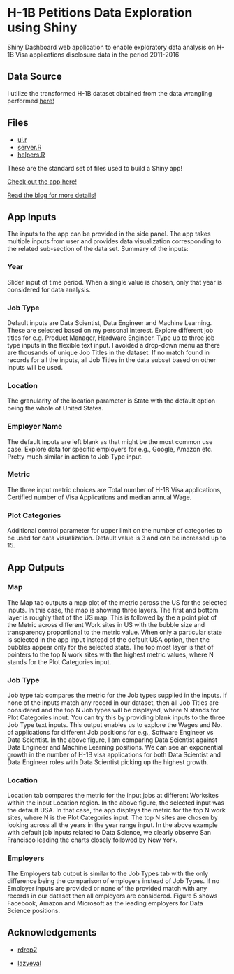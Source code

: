 # H-1B Petitions Data Exploration using Shiny

Shiny Dashboard web application to enable exploratory data analysis on H-1B Visa applications disclosure data in the period 2011-2016 

## Data Source

I utilize the transformed H-1B dataset obtained from the data wrangling performed [here!](https://github.com/sharan-naribole/H1B_visa_eda)

## Files

- [ui.r](https://github.com/sharan-naribole/H1b_visa_shiny/blob/master/ui.R)
- [server.R](https://github.com/sharan-naribole/H1b_visa_shiny/blob/master/server.R)
- [helpers.R](https://github.com/sharan-naribole/H1b_visa_shiny/blob/master/helpers.R)

These are the standard set of files used to build a Shiny app!

[Check out the app here!](https://sharan-naribole.shinyapps.io/h_1b/)

[Read the blog for more details!](http://blog.nycdatascience.com/student-works/h-1b-visa-applications-exploration-using-shiny/)

## App Inputs

The inputs to the app can be provided in the side panel. The app takes multiple inputs from user and provides data visualization corresponding to the related sub-section of the data set. Summary of the inputs:

### Year

Slider input of time period. When a single value is chosen, only that year is considered for data analysis.

### Job Type

Default inputs are Data Scientist, Data Engineer and Machine Learning. These are selected based on my personal interest. Explore different job titles for e.g. Product Manager, Hardware Engineer. Type up to three job type inputs in the flexible text input. I avoided a drop-down menu as there are thousands of unique Job Titles in the dataset. If no match found in records for all the inputs, all Job Titles in the data subset based on other inputs will be used.

### Location

The granularity of the location parameter is State with the default option being the whole of United States.

### Employer Name

The default inputs are left blank as that might be the most common use case. Explore data for specific employers for e.g., Google, Amazon etc. Pretty much similar in action to Job Type input.

### Metric

The three input metric choices are Total number of H-1B Visa applications, Certified number of Visa Applications and median annual Wage.

### Plot Categories

Additional control parameter for upper limit on the number of categories to be used for data visualization. Default value is 3 and can be increased up to 15.

## App Outputs

### Map

The Map tab outputs a map plot of the metric across the US for the selected inputs. In this case, the map is showing three layers. The first and bottom layer is roughly that of the US map. This is followed by the a point plot of the Metric across different Work sites in US with the bubble size and transparency proportional to the metric value. When only a particular state is selected in the app input instead of the default USA option, then the bubbles appear only for the selected state. The top most layer is that of pointers to the top N work sites with the highest metric values, where N stands for the Plot Categories input.

### Job Type

Job type tab compares the metric for the Job types supplied in the inputs. If none of the inputs match any record in our dataset, then all Job Titles are considered and the top N Job types will be displayed, where N stands for Plot Categories input. You can try this by providing blank inputs to the three Job Type text inputs. This output enables us to explore the Wages and No. of applications for different Job positions for e.g., Software Engineer vs Data Scientist. In the above figure, I am comparing Data Scientist against Data Engineer and Machine Learning positions. We can see an exponential growth in the number of H-1B visa applications for both Data Scientist and Data Engineer roles with Data Scientist picking up the highest growth.

### Location

Location tab compares the metric for the input jobs at different Worksites within the input Location region. In the above figure, the selected input was the default USA. In that case, the app displays the metric for the top N work sites, where N is the Plot Categories input. The top N sites are chosen by looking across all the years in the year range input. In the above example with default job inputs related to Data Science, we clearly observe San Francisco leading the charts closely followed by New York.

### Employers

The Employers tab output is similar to the Job Types tab with the only difference being the comparison of employers instead of Job Types. If no Employer inputs are provided or none of the provided match with any records in our dataset then all employers are considered. Figure 5 shows Facebook, Amazon and Microsoft as the leading employers for Data Science positions. 

## Acknowledgements

- [rdrop2](https://github.com/karthik/rdrop2)

- [lazyeval](https://cran.r-project.org/web/packages/lazyeval/index.html)
